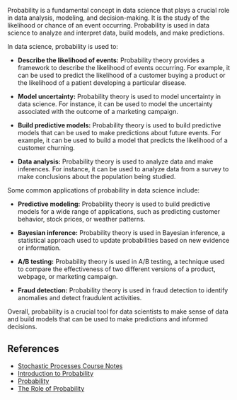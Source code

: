 Probability is a fundamental concept in data science that plays a crucial role in data analysis, modeling, and decision-making. It is the study of the likelihood or chance of an event occurring. Probability is used in data science to analyze and interpret data, build models, and make predictions.

In data science, probability is used to:

- **Describe the likelihood of events:** Probability theory provides a framework to describe the likelihood of events occurring. For example, it can be used to predict the likelihood of a customer buying a product or the likelihood of a patient developing a particular disease.

- **Model uncertainty:** Probability theory is used to model uncertainty in data science. For instance, it can be used to model the uncertainty associated with the outcome of a marketing campaign.

- **Build predictive models:** Probability theory is used to build predictive models that can be used to make predictions about future events. For example, it can be used to build a model that predicts the likelihood of a customer churning.

- **Data analysis:** Probability theory is used to analyze data and make inferences. For instance, it can be used to analyze data from a survey to make conclusions about the population being studied.

Some common applications of probability in data science include:

- **Predictive modeling:** Probability theory is used to build predictive models for a wide range of applications, such as predicting customer behavior, stock prices, or weather patterns.

- **Bayesian inference:** Probability theory is used in Bayesian inference, a statistical approach used to update probabilities based on new evidence or information.

- **A/B testing:** Probability theory is used in A/B testing, a technique used to compare the effectiveness of two different versions of a product, webpage, or marketing campaign.

- **Fraud detection:** Probability theory is used in fraud detection to identify anomalies and detect fraudulent activities.

Overall, probability is a crucial tool for data scientists to make sense of data and build models that can be used to make predictions and informed decisions.

## References

- [Stochastic Processes Course Notes](https://www.stat.auckland.ac.nz/~fewster/325/notes/325book.pdf)
- [Introduction to Probability](https://ethanweed.github.io/pythonbook/04.02-probability.html)
- [Probability](https://www.vedantu.com/maths/probability)
- [The Role of Probability](https://sphweb.bumc.bu.edu/otlt/mph-modules/bs/bs704_probability/)

